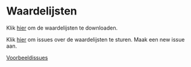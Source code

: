 # Waardelijsten


Klik [hier](https://github.com/Geonovum/imkl2015-review/blob/master/3.%20waardelijsten/IMKL2015%20-%200.6%20waardelijsten.xlsx?raw=true) om de waardelijsten te downloaden.

Klik [hier](https://github.com/Geonovum/imkl2015-review/issues?q=is%3Aopen+is%3Aissue+label%3Awaardelijsten) om issues over de waardelijsten te sturen. Maak een new issue aan.

[Voorbeeldissues](https://github.com/Geonovum/imkl2015-review/issues?q=voorbeeld+label%3Awaardelijsten)
